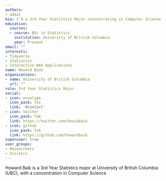 ```yaml
---
authors:
- admin
bio: I'm a 3rd Year Statistics Major concentrating in Computer Science at University of British Columbia.
education:
  courses:
  - course: BSc in Statistics
    institution: University of British Columbia
    year: Present
email: ""
interests:
- Tidyverse
- Statistics
- Interactive Web Applications
name: Howard Baik
organizations:
- name: University of British Columbia
  url: ""
role: 3rd Year Statistics Major 
social:
- icon: envelope
  icon_pack: fas
  link: '#contact'
- icon: twitter
  icon_pack: fab
  link: https://twitter.com/howiebaik
- icon: github
  icon_pack: fab
  link: https://github.com/howardbaik
superuser: true
user_groups:
- Researchers
- Visitors
---
```


Howard Baik is a 3rd Year Statistics major at University of British Columbia (UBC), with a concentration in Computer Science
